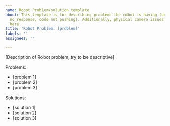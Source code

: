 ```yaml
---
name: Robot Problem/solution template
about: This template is for describing problems the robot is having (unusual movement,
  no response, code not pushing). Additionally, physical camera issues are include
  here.
title: 'Robot Problem: [problem]'
labels: ''
assignees: ''

---
```


[Description of Robot problem, try to be descriptive]

Problems:
 - [problem 1]
 - [problem 2]
 - [problem 3]

Solutions:
 - [solution 1]
 - [solution 2]
 - [solution 3]
